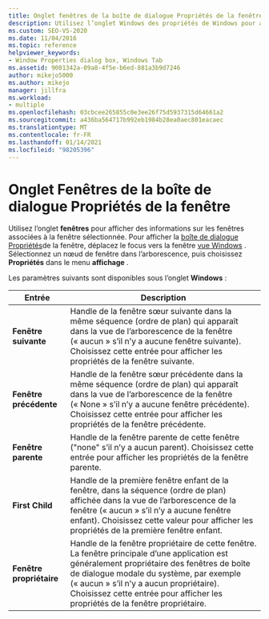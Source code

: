 ```yaml
---
title: Onglet fenêtres de la boîte de dialogue Propriétés de la fenêtre | Microsoft Docs
description: Utilisez l’onglet Windows des propriétés de Windows pour afficher des informations sur les fenêtres qui sont associées à la fenêtre sélectionnée. Consultez cet article pour connaître les paramètres.
ms.custom: SEO-VS-2020
ms.date: 11/04/2016
ms.topic: reference
helpviewer_keywords:
- Window Properties dialog box, Windows Tab
ms.assetid: 9001342a-09a8-4f5e-b6ed-881a3b9d7246
author: mikejo5000
ms.author: mikejo
manager: jillfra
ms.workload:
- multiple
ms.openlocfilehash: 03cbcee265855c0e3ee26f75d5937315d64661a2
ms.sourcegitcommit: a436ba564717b992eb1984b28ea0aec801eacaec
ms.translationtype: MT
ms.contentlocale: fr-FR
ms.lasthandoff: 01/14/2021
ms.locfileid: "98205396"
---
```

# <a name="windows-tab-window-properties-dialog-box"></a>Onglet Fenêtres de la boîte de dialogue Propriétés de la fenêtre
Utilisez l’onglet **fenêtres** pour afficher des informations sur les fenêtres associées à la fenêtre sélectionnée. Pour afficher la [boîte de dialogue Propriétés](../debugger/window-properties-dialog-box.md)de la fenêtre, déplacez le focus vers la fenêtre [vue Windows](../debugger/windows-view.md) . Sélectionnez un nœud de fenêtre dans l’arborescence, puis choisissez **Propriétés** dans le menu **affichage** .

 Les paramètres suivants sont disponibles sous l’onglet **Windows** :

|Entrée|Description|
|-----------|-----------------|
|**Fenêtre suivante**|Handle de la fenêtre sœur suivante dans la même séquence (ordre de plan) qui apparaît dans la vue de l’arborescence de la fenêtre (« aucun » s’il n’y a aucune fenêtre suivante). Choisissez cette entrée pour afficher les propriétés de la fenêtre suivante.|
|**Fenêtre précédente**|Handle de la fenêtre sœur précédente dans la même séquence (ordre de plan) qui apparaît dans la vue de l’arborescence de la fenêtre (« None » s’il n’y a aucune fenêtre précédente). Choisissez cette entrée pour afficher les propriétés de la fenêtre précédente.|
|**Fenêtre parente**|Handle de la fenêtre parente de cette fenêtre ("none" s’il n’y a aucun parent). Choisissez cette entrée pour afficher les propriétés de la fenêtre parente.|
|**First Child**|Handle de la première fenêtre enfant de la fenêtre, dans la séquence (ordre de plan) affichée dans la vue de l’arborescence de la fenêtre (« aucun » s’il n’y a aucune fenêtre enfant). Choisissez cette valeur pour afficher les propriétés de la première fenêtre enfant.|
|**Fenêtre propriétaire**|Handle de la fenêtre propriétaire de cette fenêtre. La fenêtre principale d’une application est généralement propriétaire des fenêtres de boîte de dialogue modale du système, par exemple (« aucun » s’il n’y a aucun propriétaire). Choisissez cette entrée pour afficher les propriétés de la fenêtre propriétaire.|